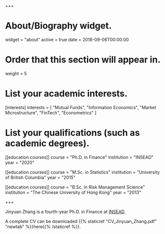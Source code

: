 +++
# About/Biography widget.
widget = "about"
active = true
date = 2018-09-06T00:00:00

# Order that this section will appear in.
weight = 5

# List your academic interests.
[interests]
  interests = [
    "Mutual Funds",
    "Information Economics",
    "Market Microstructure",
    "FinTech",
    "Econometrics"
  ]

# List your qualifications (such as academic degrees).
[[education.courses]]
  course = "Ph.D. in Finance"
  institution = "INSEAD"
  year = "2020"

[[education.courses]]
  course = "M.Sc. in Statistics"
  institution = "University of British Columbia"
  year = "2015"

[[education.courses]]
  course = "B.Sc. in Risk Management Science"
  institution = "The Chinese University of Hong Kong"
  year = "2013"

+++

Jinyuan Zhang is a fourth-year Ph.D. in Finance at [INSEAD](https://www.insead.edu/).


A complete CV can be downloaded {{% staticref "CV_Jinyuan_Zhang.pdf" "newtab" %}}here{{% /staticref %}}.
